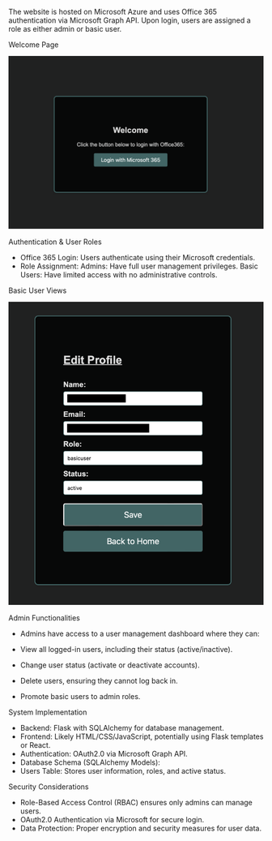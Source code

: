 The website is hosted on Microsoft Azure and uses Office 365 authentication via Microsoft Graph API. Upon login, users are assigned a role as either admin or basic user.

Welcome Page

![alt text](images/welcome.png)

Authentication & User Roles
  - Office 365 Login: Users authenticate using their Microsoft credentials.
  - Role Assignment:
      Admins: Have full user management privileges.
      Basic Users: Have limited access with no administrative controls.

Basic User Views


![alt text](images/edit-profile.png)

Admin Functionalities
  - Admins have access to a user management dashboard where they can:
    
  - View all logged-in users, including their status (active/inactive).
  - Change user status (activate or deactivate accounts).
  - Delete users, ensuring they cannot log back in.
  - Promote basic users to admin roles.

System Implementation

  - Backend: Flask with SQLAlchemy for database management.
  - Frontend: Likely HTML/CSS/JavaScript, potentially using Flask templates or React.
  - Authentication: OAuth2.0 via Microsoft Graph API.
  - Database Schema (SQLAlchemy Models):
  - Users Table: Stores user information, roles, and active status.

Security Considerations

  - Role-Based Access Control (RBAC) ensures only admins can manage users.
  - OAuth2.0 Authentication via Microsoft for secure login.
  - Data Protection: Proper encryption and security measures for user data.




